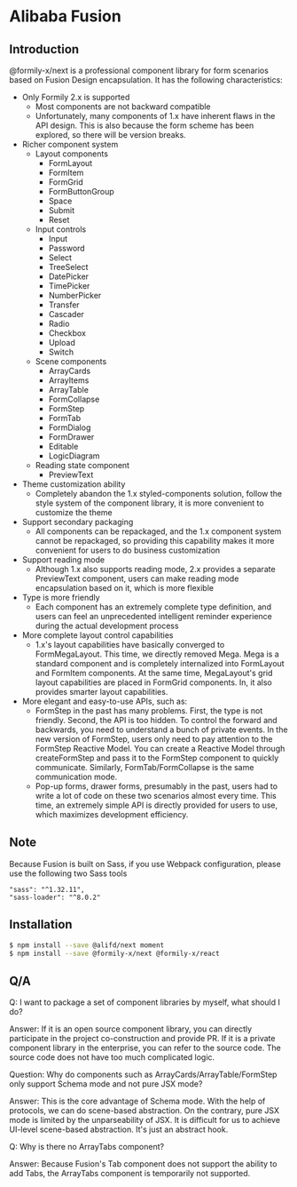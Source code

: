 # Alibaba Fusion

## Introduction

@formily-x/next is a professional component library for form scenarios based on Fusion Design encapsulation. It has the following characteristics:

- Only Formily 2.x is supported
  - Most components are not backward compatible
  - Unfortunately, many components of 1.x have inherent flaws in the API design. This is also because the form scheme has been explored, so there will be version breaks.
- Richer component system
  - Layout components
    - FormLayout
    - FormItem
    - FormGrid
    - FormButtonGroup
    - Space
    - Submit
    - Reset
  - Input controls
    - Input
    - Password
    - Select
    - TreeSelect
    - DatePicker
    - TimePicker
    - NumberPicker
    - Transfer
    - Cascader
    - Radio
    - Checkbox
    - Upload
    - Switch
  - Scene components
    - ArrayCards
    - ArrayItems
    - ArrayTable
    - FormCollapse
    - FormStep
    - FormTab
    - FormDialog
    - FormDrawer
    - Editable
    - LogicDiagram
  - Reading state component
    - PreviewText
- Theme customization ability
  - Completely abandon the 1.x styled-components solution, follow the style system of the component library, it is more convenient to customize the theme
- Support secondary packaging
  - All components can be repackaged, and the 1.x component system cannot be repackaged, so providing this capability makes it more convenient for users to do business customization
- Support reading mode
  - Although 1.x also supports reading mode, 2.x provides a separate PreviewText component, users can make reading mode encapsulation based on it, which is more flexible
- Type is more friendly
  - Each component has an extremely complete type definition, and users can feel an unprecedented intelligent reminder experience during the actual development process
- More complete layout control capabilities
  - 1.x's layout capabilities have basically converged to FormMegaLayout. This time, we directly removed Mega. Mega is a standard component and is completely internalized into FormLayout and FormItem components. At the same time, MegaLayout's grid layout capabilities are placed in FormGrid components. In, it also provides smarter layout capabilities.
- More elegant and easy-to-use APIs, such as:
  - FormStep in the past has many problems. First, the type is not friendly. Second, the API is too hidden. To control the forward and backwards, you need to understand a bunch of private events. In the new version of FormStep, users only need to pay attention to the FormStep Reactive Model. You can create a Reactive Model through createFormStep and pass it to the FormStep component to quickly communicate. Similarly, FormTab/FormCollapse is the same communication mode.
  - Pop-up forms, drawer forms, presumably in the past, users had to write a lot of code on these two scenarios almost every time. This time, an extremely simple API is directly provided for users to use, which maximizes development efficiency.

## Note

Because Fusion is built on Sass, if you use Webpack configuration, please use the following two Sass tools

```
"sass": "^1.32.11",
"sass-loader": "^8.0.2"
```

## Installation

```bash
$ npm install --save @alifd/next moment
$ npm install --save @formily-x/next @formily-x/react

```

## Q/A

Q: I want to package a set of component libraries by myself, what should I do?

Answer: If it is an open source component library, you can directly participate in the project co-construction and provide PR. If it is a private component library in the enterprise, you can refer to the source code. The source code does not have too much complicated logic.

Question: Why do components such as ArrayCards/ArrayTable/FormStep only support Schema mode and not pure JSX mode?

Answer: This is the core advantage of Schema mode. With the help of protocols, we can do scene-based abstraction. On the contrary, pure JSX mode is limited by the unparseability of JSX. It is difficult for us to achieve UI-level scene-based abstraction. It's just an abstract hook.

Q: Why is there no ArrayTabs component?

Answer: Because Fusion's Tab component does not support the ability to add Tabs, the ArrayTabs component is temporarily not supported.
